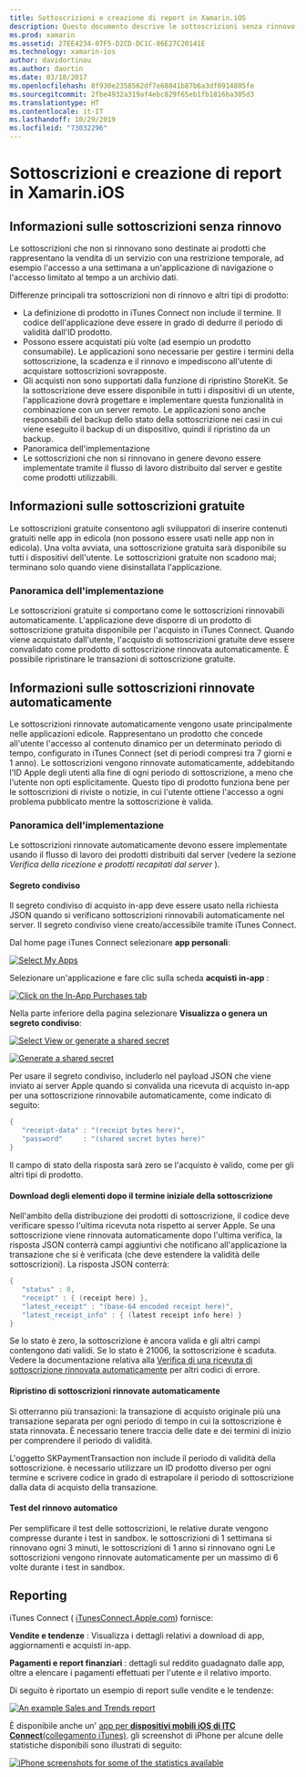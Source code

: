 ```yaml
---
title: Sottoscrizioni e creazione di report in Xamarin.iOS
description: Questo documento descrive le sottoscrizioni senza rinnovo, le sottoscrizioni gratuite, le sottoscrizioni rinnovate automaticamente e l'uso di iTunes Connect per creare report su questi elementi.
ms.prod: xamarin
ms.assetid: 27EE4234-07F5-D2CD-DC1C-86E27C20141E
ms.technology: xamarin-ios
author: davidortinau
ms.author: daortin
ms.date: 03/18/2017
ms.openlocfilehash: 8f930e2358562df7e68841b87b6a3df0914805fe
ms.sourcegitcommit: 2fbe4932a319af4ebc829f65eb1fb1816ba305d3
ms.translationtype: HT
ms.contentlocale: it-IT
ms.lasthandoff: 10/29/2019
ms.locfileid: "73032296"
---
```

# <a name="subscriptions-and-reporting-in-xamarinios"></a>Sottoscrizioni e creazione di report in Xamarin.iOS

## <a name="about-non-renewing-subscriptions"></a>Informazioni sulle sottoscrizioni senza rinnovo

Le sottoscrizioni che non si rinnovano sono destinate ai prodotti che rappresentano la vendita di un servizio con una restrizione temporale, ad esempio l'accesso a una settimana a un'applicazione di navigazione o l'accesso limitato al tempo a un archivio dati.   
   
Differenze principali tra sottoscrizioni non di rinnovo e altri tipi di prodotto:

- La definizione di prodotto in iTunes Connect non include il termine. Il codice dell'applicazione deve essere in grado di dedurre il periodo di validità dall'ID prodotto. 
- Possono essere acquistati più volte (ad esempio un prodotto consumabile). Le applicazioni sono necessarie per gestire i termini della sottoscrizione, la scadenza e il rinnovo e impediscono all'utente di acquistare sottoscrizioni sovrapposte. 
- Gli acquisti non sono supportati dalla funzione di ripristino StoreKit. Se la sottoscrizione deve essere disponibile in tutti i dispositivi di un utente, l'applicazione dovrà progettare e implementare questa funzionalità in combinazione con un server remoto. Le applicazioni sono anche responsabili del backup dello stato della sottoscrizione nei casi in cui viene eseguito il backup di un dispositivo, quindi il ripristino da un backup. 
- Panoramica dell'implementazione
- Le sottoscrizioni che non si rinnovano in genere devono essere implementate tramite il flusso di lavoro distribuito dal server e gestite come prodotti utilizzabili. 

## <a name="about-free-subscriptions"></a>Informazioni sulle sottoscrizioni gratuite

Le sottoscrizioni gratuite consentono agli sviluppatori di inserire contenuti gratuiti nelle app in edicola (non possono essere usati nelle app non in edicola). Una volta avviata, una sottoscrizione gratuita sarà disponibile su tutti i dispositivi dell'utente. Le sottoscrizioni gratuite non scadono mai; terminano solo quando viene disinstallata l'applicazione.

### <a name="implementation-overview"></a>Panoramica dell'implementazione

Le sottoscrizioni gratuite si comportano come le sottoscrizioni rinnovabili automaticamente. L'applicazione deve disporre di un prodotto di sottoscrizione gratuita disponibile per l'acquisto in iTunes Connect. Quando viene acquistato dall'utente, l'acquisto di sottoscrizioni gratuite deve essere convalidato come prodotto di sottoscrizione rinnovata automaticamente. È possibile ripristinare le transazioni di sottoscrizione gratuite.

## <a name="about-auto-renewable-subscriptions"></a>Informazioni sulle sottoscrizioni rinnovate automaticamente

Le sottoscrizioni rinnovate automaticamente vengono usate principalmente nelle applicazioni edicole. Rappresentano un prodotto che concede all'utente l'accesso al contenuto dinamico per un determinato periodo di tempo, configurato in iTunes Connect (set di periodi compresi tra 7 giorni e 1 anno). Le sottoscrizioni vengono rinnovate automaticamente, addebitando l'ID Apple degli utenti alla fine di ogni periodo di sottoscrizione, a meno che l'utente non opti esplicitamente. Questo tipo di prodotto funziona bene per le sottoscrizioni di riviste o notizie, in cui l'utente ottiene l'accesso a ogni problema pubblicato mentre la sottoscrizione è valida.

### <a name="implementation-overview"></a>Panoramica dell'implementazione

Le sottoscrizioni rinnovate automaticamente devono essere implementate usando il flusso di lavoro dei prodotti distribuiti dal server (vedere la sezione *Verifica della ricezione e prodotti recapitati dal server* ).

#### <a name="shared-secret"></a>Segreto condiviso

Il segreto condiviso di acquisto in-app deve essere usato nella richiesta JSON quando si verificano sottoscrizioni rinnovabili automaticamente nel server. Il segreto condiviso viene creato/accessibile tramite iTunes Connect.

Dal home page iTunes Connect selezionare **app personali**:   
   
 [![](subscriptions-and-reporting-images/image2.png "Select My Apps")](subscriptions-and-reporting-images/image2.png#lightbox)  

Selezionare un'applicazione e fare clic sulla scheda **acquisti in-app** :

[![](subscriptions-and-reporting-images/image6.png "Click on the In-App Purchases tab")](subscriptions-and-reporting-images/image6.png#lightbox)

Nella parte inferiore della pagina selezionare **Visualizza o genera un segreto condiviso**:
   
 [![](subscriptions-and-reporting-images/image40.png "Select View or generate a shared secret")](subscriptions-and-reporting-images/image40.png#lightbox)

 [![](subscriptions-and-reporting-images/image41.png "Generate a shared secret")](subscriptions-and-reporting-images/image41.png#lightbox)   

Per usare il segreto condiviso, includerlo nel payload JSON che viene inviato ai server Apple quando si convalida una ricevuta di acquisto in-app per una sottoscrizione rinnovabile automaticamente, come indicato di seguito:

```csharp
{
   "receipt-data" : "(receipt bytes here)",
   "password"     : "(shared secret bytes here)"
}
```

Il campo di stato della risposta sarà zero se l'acquisto è valido, come per gli altri tipi di prodotto.

#### <a name="downloading-items-after-the-initial-subscription-term"></a>Download degli elementi dopo il termine iniziale della sottoscrizione

Nell'ambito della distribuzione dei prodotti di sottoscrizione, il codice deve verificare spesso l'ultima ricevuta nota rispetto ai server Apple. Se una sottoscrizione viene rinnovata automaticamente dopo l'ultima verifica, la risposta JSON conterrà campi aggiuntivi che notificano all'applicazione la transazione che si è verificata (che deve estendere la validità delle sottoscrizioni). La risposta JSON conterrà:

```csharp
{
   "status" : 0,
   "receipt" : { (receipt here) },
   "latest_receipt" : "(base-64 encoded receipt here)",
   "latest_receipt_info" : { (latest receipt info here) }
}
```

Se lo stato è zero, la sottoscrizione è ancora valida e gli altri campi contengono dati validi. Se lo stato è 21006, la sottoscrizione è scaduta. Vedere la documentazione relativa alla [Verifica di una ricevuta di sottoscrizione rinnovata automaticamente](https://developer.apple.com/library/ios/releasenotes/General/ValidateAppStoreReceipt/Chapters/ValidateRemotely.html) per altri codici di errore.

#### <a name="restoring-auto-renewable-subscriptions"></a>Ripristino di sottoscrizioni rinnovate automaticamente

Si otterranno più transazioni: la transazione di acquisto originale più una transazione separata per ogni periodo di tempo in cui la sottoscrizione è stata rinnovata. È necessario tenere traccia delle date e dei termini di inizio per comprendere il periodo di validità.   

L'oggetto SKPaymentTransaction non include il periodo di validità della sottoscrizione. è necessario utilizzare un ID prodotto diverso per ogni termine e scrivere codice in grado di estrapolare il periodo di sottoscrizione dalla data di acquisto della transazione.

#### <a name="testing-auto-renewal"></a>Test del rinnovo automatico

Per semplificare il test delle sottoscrizioni, le relative durate vengono compresse durante i test in sandbox. le sottoscrizioni di 1 settimana si rinnovano ogni 3 minuti, le sottoscrizioni di 1 anno si rinnovano ogni Le sottoscrizioni vengono rinnovate automaticamente per un massimo di 6 volte durante i test in sandbox.

## <a name="reporting"></a>Reporting

iTunes Connect ( [iTunesConnect.Apple.com](https://itunesconnect.apple.com)) fornisce:   
   
 **Vendite e tendenze** : Visualizza i dettagli relativi a download di app, aggiornamenti e acquisti in-app.   
   
 **Pagamenti e report finanziari** : dettagli sul reddito guadagnato dalle app, oltre a elencare i pagamenti effettuati per l'utente e il relativo importo.

Di seguito è riportato un esempio di report sulle vendite e le tendenze:   

 [![](subscriptions-and-reporting-images/image42.png "An example Sales and Trends report")](subscriptions-and-reporting-images/image42.png#lightbox)   
   
 È disponibile anche un' [app per **dispositivi mobili iOS di ITC Connect**(collegamento iTunes)](https://itunes.apple.com/us/app/itunes-connect-mobile/id376771144?mt=8).
gli screenshot di iPhone per alcune delle statistiche disponibili sono illustrati di seguito:   
   
 [![](subscriptions-and-reporting-images/image43.png "iPhone screenshots for some of the statistics available")](subscriptions-and-reporting-images/image43.png#lightbox)
